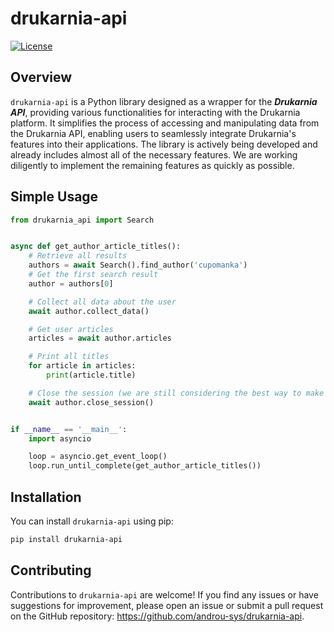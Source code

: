 # drukarnia-api


[![License](https://img.shields.io/badge/license-MIT-blue.svg)](https://github.com/androu-sys/drukarnia-api/blob/main/LICENSE)

## Overview
`drukarnia-api` is a Python library designed as a wrapper for the ***Drukarnia API***, providing various functionalities for interacting with the Drukarnia platform. It simplifies the process of accessing and manipulating data from the Drukarnia API, enabling users to seamlessly integrate Drukarnia's features into their applications. The library is actively being developed and already includes almost all of the necessary features. We are working diligently to implement the remaining features as quickly as possible.


## Simple Usage
```python
from drukarnia_api import Search


async def get_author_article_titles():
    # Retrieve all results
    authors = await Search().find_author('cupomanka')
    # Get the first search result
    author = authors[0]

    # Collect all data about the user
    await author.collect_data()

    # Get user articles
    articles = await author.articles

    # Print all titles
    for article in articles:
        print(article.title)

    # Close the session (we are still considering the best way to make it seamless)
    await author.close_session()


if __name__ == '__main__':
    import asyncio

    loop = asyncio.get_event_loop()
    loop.run_until_complete(get_author_article_titles())
```


## Installation
You can install `drukarnia-api` using pip:

```bash
pip install drukarnia-api
```

## Contributing

Contributions to `drukarnia-api` are welcome! If you find any issues or have suggestions for improvement, please open an issue or submit a pull request on the GitHub repository: https://github.com/androu-sys/drukarnia-api.